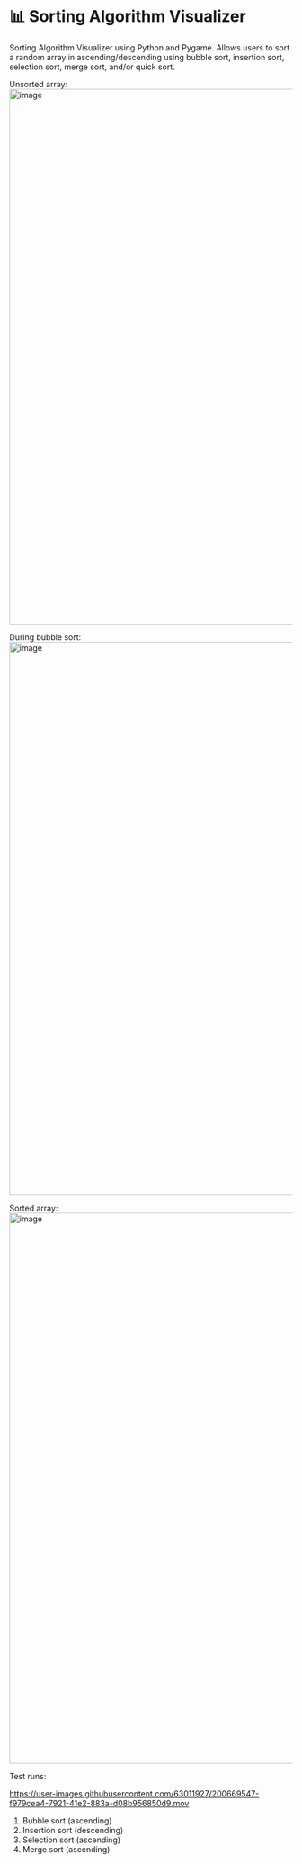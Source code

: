 # 📊 Sorting Algorithm Visualizer

Sorting Algorithm Visualizer using Python and Pygame. Allows users to sort a random array in ascending/descending using bubble sort, insertion sort, selection sort, merge sort, and/or quick sort.


Unsorted array:
<img width="952" alt="image" src="https://user-images.githubusercontent.com/63011927/200666349-6c3ef9b9-55a5-4381-910d-08639bad3ba4.png">

During bubble sort:
<img width="984" alt="image" src="https://user-images.githubusercontent.com/63011927/200666412-5eba004c-ab2f-4619-9333-b3e5f5ad2489.png">

Sorted array:
<img width="979" alt="image" src="https://user-images.githubusercontent.com/63011927/200666471-9d8fcd0e-1a2f-4b65-ac80-0e3338da9e2e.png">

Test runs:

https://user-images.githubusercontent.com/63011927/200669547-f979cea4-7921-41e2-883a-d08b956850d9.mov

1) Bubble sort (ascending)
2) Insertion sort (descending)
3) Selection sort (ascending)
4) Merge sort (ascending)
